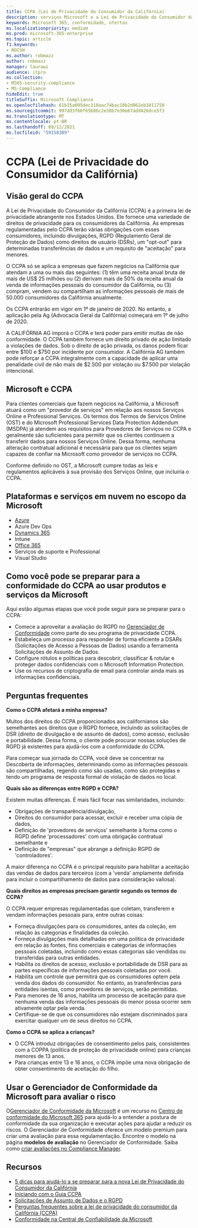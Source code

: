 ```yaml
---
title: CCPA (Lei de Privacidade do Consumidor da Califórnia)
description: serviços Microsoft e a Lei de Privacidade do Consumidor da Califórnia (CCPA).
keywords: Microsoft 365, conformidade, ofertas
ms.localizationpriority: medium
ms.prod: microsoft-365-enterprise
ms.topic: article
f1.keywords:
- NOCSH
ms.author: robmazz
author: robmazz
manager: laurawi
audience: itpro
ms.collection:
- M365-security-compliance
- MS-Compliance
hideEdit: true
titleSuffix: Microsoft Compliance
ms.openlocfilehash: 61b15a095dec310aac74bac10b2d062eb1011750
ms.sourcegitcommit: 997dd3f66f65686c2e38b7e30e67add426dce5f3
ms.translationtype: MT
ms.contentlocale: pt-BR
ms.lasthandoff: 09/12/2021
ms.locfileid: "59158389"
---
```

# <a name="california-consumer-privacy-act-ccpa"></a>CCPA (Lei de Privacidade do Consumidor da Califórnia)

## <a name="ccpa-overview"></a>Visão geral do CCPA

A Lei de Privacidade do Consumidor da Califórnia (CCPA) é a primeira lei de privacidade abrangente nos Estados Unidos. Ele fornece uma variedade de direitos de privacidade para os consumidores da Califórnia.  As empresas regulamentadas pelo CCPA terão várias obrigações com esses consumidores, incluindo divulgações, RGPD (Regulamento Geral de Proteção de Dados) como direitos de usuário (DSRs), um "opt-out" para determinadas transferências de dados e um requisito de "aceitação" para menores.

O CCPA só se aplica a empresas que fazem negócios na Califórnia que atendam a uma ou mais das seguintes: (1) têm uma receita anual bruta de mais de US$ 25 milhões ou (2) derivam mais de 50% da receita anual da venda de informações pessoais do consumidor da Califórnia, ou (3) compram, vendem ou compartilham as informações pessoais de mais de 50.000 consumidores da Califórnia anualmente.

Os CCPA entrarão em vigor em 1º de janeiro de 2020. No entanto, a aplicação pela Ag (Advocacia Geral da Califórnia) começará em 1º de julho de 2020.

A CALIFÓRNIA AG imporá o CCPA e terá poder para emitir multas de não conformidade. O CCPA também fornece um direito privado de ação limitado a violações de dados. Sob o direito de ação privada, os danos podem ficar entre $100 e $750 por incidente por consumidor. A Califórnia AG também pode reforçar a CCPA integralmente com a capacidade de aplicar uma penalidade civil de não mais de $2.500 por violação ou $7.500 por violação intencional.

## <a name="microsoft-and-the-ccpa"></a>Microsoft e CCPA

Para clientes comerciais que fazem negócios na Califórnia, a Microsoft atuará como um "provedor de serviços" em relação aos nossos Serviços Online e Professional Serviços.  Os termos dos Termos de Serviços Online (OST) e do Microsoft Professional Services Data Protection Addendum (MSDPA) já atendem aos requisitos para Provedores de Serviços no CCPA e geralmente são suficientes para permitir que os clientes continuem a transferir dados para nossos Serviços Online. Dessa forma, nenhuma alteração contratual adicional é necessária para que os clientes sejam capazes de confiar na Microsoft como provedor de serviços no CCPA.

Conforme definido no OST, a Microsoft cumpre todas as leis e regulamentos aplicáveis à sua provisão dos Serviços Online, que incluiria o CCPA.  

## <a name="microsoft-in-scope-cloud-platforms--services"></a>Plataformas e serviços em nuvem no escopo da Microsoft

- [Azure](https://aka.ms/AzureCompliance)
- Azure Dev Ops
- [Dynamics 365](https://aka.ms/d365-compliance-list)
- Intune
- [Office 365](https://aka.ms/o365-compliance-framework)
- Serviços de suporte e Professional
- Visual Studio

## <a name="how-you-can-prepare-for-your-ccpa-compliance-when-using-microsoft-products-and-services"></a>Como você pode se preparar para a conformidade do CCPA ao usar produtos e serviços da Microsoft

Aqui estão algumas etapas que você pode seguir para se preparar para o CCPA:

- Comece a aproveitar a avaliação do RGPD no [Gerenciador de Conformidade](/microsoft-365/compliance/compliance-manager) como parte do seu programa de privacidade CCPA.
- Estabeleça um processo para responder de forma eficiente a DSARs (Solicitações de Acesso a Pessoas de Dados) usando a ferramenta Solicitações de Assunto de Dados.
- Configure rótulos e políticas para descobrir, classificar & rotular e proteger dados confidenciais com o Microsoft Information Protection.
- Use os recursos de criptografia de email para controlar ainda mais as informações confidenciais.

## <a name="frequently-asked-questions"></a>Perguntas frequentes

**Como o CCPA afetará a minha empresa?**

Muitos dos direitos do CCPA proporcionados aos californianos são semelhantes aos direitos que o RGPD fornece, incluindo as solicitações de DSR (direito de divulgação e de assunto de dados), como acesso, exclusão e portabilidade. Dessa forma, o cliente pode procurar nossas soluções de RGPD já existentes para ajudá-los com a conformidade do CCPA.

Para começar sua jornada do CCPA, você deve se concentrar na Descoberta de informações, determinando como as informações pessoais são compartilhadas, regendo como são usadas, como são protegidas e tendo um programa de resposta formal de violação de dados no local.

**Quais são as diferenças entre RGPD e CCPA?**

Existem muitas diferenças. É mais fácil focar nas similaridades, incluindo:

- Obrigações de transparência/divulgação,
- Direitos do consumidor para acessar, excluir e receber uma cópia de dados,
- Definição de 'provedores de serviços' semelhante à forma como o RGPD define 'processadores' com uma obrigação contratual semelhante e
- Definição de "empresas" que abrange a definição RGPD de 'controladores'.

A maior diferença no CCPA é o principal requisito para habilitar a aceitação das vendas de dados para terceiros (com a 'venda' amplamente definida para incluir o compartilhamento de dados para consideração valiosa).

**Quais direitos as empresas precisam garantir segundo os termos do CCPA?**

O CCPA requer empresas regulamentadas que coletam, transferem e vendam informações pessoais para, entre outras coisas:

- Forneça divulgações para os consumidores, antes da coleção, em relação às categorias e finalidades da coleção.
- Forneça divulgações mais detalhadas em uma política de privacidade em relação às fontes, fins comerciais e categorias de informações pessoais coletadas, incluindo como essas categorias são vendidas ou transferidas para outras entidades.
- Habilita os direitos de acesso, exclusão e portabilidade de DSR para as partes específicas de informações pessoais coletadas por você.
- Habilita um controle que permitirá que os consumidores optem pela venda dos dados do consumidor. No entanto, as transferências para entidades isentas, como provedores de serviços, serão permitidas.
- Para menores de 16 anos, habilita um processo de aceitação para que nenhuma venda das informações pessoais do menor possa ocorrer sem ativamente optar pela venda.
- Certifique-se de que os consumidores não estejam discriminados para exercitar qualquer um de seus direitos no CCPA.

**Como o CCPA se aplica a crianças?**

- O CCPA introduz obrigações de consentimento pelos pais, consistentes com a COPPA (política de proteção de privacidade online) para crianças menores de 13 anos.
- Para crianças entre 13 e 16 anos, o CCPA impõe uma nova obrigação de obter consentimento de aceitação do filho.

## <a name="use-microsoft-compliance-manager-to-assess-your-risk"></a>Usar o Gerenciador de Conformidade da Microsoft para avaliar o risco

O[Gerenciador de Conformidade da Microsoft](/microsoft-365/compliance/compliance-manager) é um recurso no [Centro de conformidade do Microsoft 365](/microsoft-365/compliance/microsoft-365-compliance-center) para ajudá-lo a entender a postura de conformidade da sua organização e executar ações para ajudar a reduzir os riscos. O Gerenciador de Conformidade oferece um modelo premium para criar uma avaliação para essa regulamentação. Encontre o modelo na página **modelos de avaliação** no Gerenciador de Conformidade. Saiba como [criar avaliações no Compliance Manager](/microsoft-365/compliance/compliance-manager-assessments).

## <a name="resources"></a>Recursos

- [5 dicas para ajudá-lo a se preparar para a nova Lei de Privacidade do Consumidor da Califórnia](https://aka.ms/M365ComplianceBlog_RSA)
- [Iniciando com o Guia CCPA](https://info.microsoft.com/ww-landing-Five-tips-to-help-you-prepare-for-the-California-Consumer-Privacy-Act.html)
- [Solicitações de Assunto de Dados e o RGPD](gdpr-data-subject-requests.md)
- [Perguntas frequentes sobre a lei de privacidade do consumidor da Califórnia (CCPA)](ccpa-faq.yml)
- [Conformidade na Central de Confiabilidade da Microsoft](https://www.microsoft.com/trust-center/compliance/compliance-overview)
